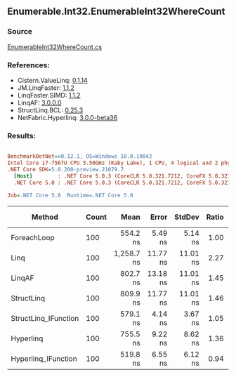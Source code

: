 ﻿## Enumerable.Int32.EnumerableInt32WhereCount

### Source
[EnumerableInt32WhereCount.cs](../LinqBenchmarks/Enumerable/Int32/EnumerableInt32WhereCount.cs)

### References:
- Cistern.ValueLinq: [0.1.14](https://www.nuget.org/packages/Cistern.ValueLinq/0.1.14)
- JM.LinqFaster: [1.1.2](https://www.nuget.org/packages/JM.LinqFaster/1.1.2)
- LinqFaster.SIMD: [1.1.2](https://www.nuget.org/packages/LinqFaster.SIMD/1.0.3)
- LinqAF: [3.0.0.0](https://www.nuget.org/packages/LinqAF/3.0.0.0)
- StructLinq.BCL: [0.25.3](https://www.nuget.org/packages/StructLinq.BCL/0.25.3)
- NetFabric.Hyperlinq: [3.0.0-beta36](https://www.nuget.org/packages/NetFabric.Hyperlinq/3.0.0-beta36)

### Results:
``` ini

BenchmarkDotNet=v0.12.1, OS=Windows 10.0.19042
Intel Core i7-7567U CPU 3.50GHz (Kaby Lake), 1 CPU, 4 logical and 2 physical cores
.NET Core SDK=5.0.200-preview.21079.7
  [Host]        : .NET Core 5.0.3 (CoreCLR 5.0.321.7212, CoreFX 5.0.321.7212), X64 RyuJIT
  .NET Core 5.0 : .NET Core 5.0.3 (CoreCLR 5.0.321.7212, CoreFX 5.0.321.7212), X64 RyuJIT

Job=.NET Core 5.0  Runtime=.NET Core 5.0  

```
|               Method | Count |       Mean |    Error |   StdDev | Ratio | RatioSD |  Gen 0 | Gen 1 | Gen 2 | Allocated |
|--------------------- |------ |-----------:|---------:|---------:|------:|--------:|-------:|------:|------:|----------:|
|          ForeachLoop |   100 |   554.2 ns |  5.49 ns |  5.14 ns |  1.00 |    0.00 | 0.0191 |     - |     - |      40 B |
|                 Linq |   100 | 1,258.7 ns | 11.77 ns | 11.01 ns |  2.27 |    0.02 | 0.0191 |     - |     - |      40 B |
|               LinqAF |   100 |   802.7 ns | 13.18 ns | 11.01 ns |  1.45 |    0.02 | 0.0191 |     - |     - |      40 B |
|           StructLinq |   100 |   809.9 ns | 11.77 ns | 11.01 ns |  1.46 |    0.02 | 0.0458 |     - |     - |      96 B |
| StructLinq_IFunction |   100 |   579.1 ns |  4.14 ns |  3.67 ns |  1.05 |    0.01 | 0.0191 |     - |     - |      40 B |
|            Hyperlinq |   100 |   755.5 ns |  9.22 ns |  8.62 ns |  1.36 |    0.02 | 0.0191 |     - |     - |      40 B |
|  Hyperlinq_IFunction |   100 |   519.8 ns |  6.55 ns |  6.12 ns |  0.94 |    0.01 | 0.0191 |     - |     - |      40 B |

